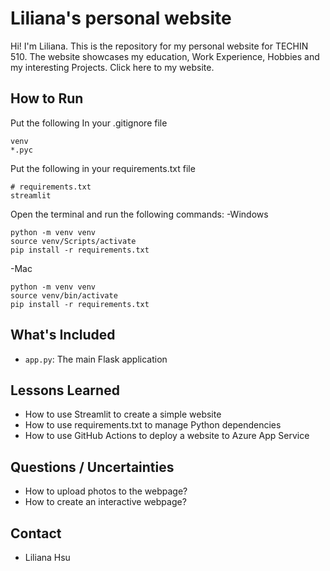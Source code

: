 # Liliana's personal website

Hi! I'm Liliana. This is the repository for my personal website for TECHIN 510. 
The website showcases my education, Work Experience, Hobbies and my interesting Projects. Click here to my website.

## How to Run
Put the following In your .gitignore file
```
venv
*.pyc
```

Put the following in your requirements.txt file
```
# requirements.txt
streamlit
```

Open the terminal and run the following commands:
-Windows
```
python -m venv venv             
source venv/Scripts/activate        
pip install -r requirements.txt 
```
-Mac
```
python -m venv venv             
source venv/bin/activate        
pip install -r requirements.txt
```

## What's Included

- `app.py`: The main Flask application

## Lessons Learned

- How to use Streamlit to create a simple website
- How to use requirements.txt to manage Python dependencies
- How to use GitHub Actions to deploy a website to Azure App Service

## Questions / Uncertainties

- How to upload photos to the webpage?
- How to create an interactive webpage?


## Contact

- Liliana Hsu
